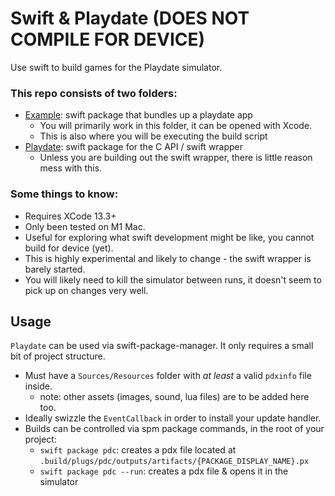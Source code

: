 # Swift & Playdate (DOES NOT COMPILE FOR DEVICE)

Use swift to build games for the Playdate simulator.

### This repo consists of two folders:
- [Example](Example): swift package that bundles up a playdate app
	- You will primarily work in this folder, it can be opened with Xcode.
	- This is also where you will be executing the build script
- [Playdate](Playdate): swift package for the C API / swift wrapper
	- Unless you are building out the swift wrapper, there is little reason mess with this.

### Some things to know:
- Requires XCode 13.3+ 
- Only been tested on M1 Mac.
- Useful for exploring what swift development might be like, you cannot build for device (yet).
- This is highly experimental and likely to change - the swift wrapper is barely started.
- You will likely need to kill the simulator between runs, it doesn't seem to pick up on changes very well.

## Usage

`Playdate` can be used via swift-package-manager. It only requires a small bit of project structure.

- Must have a `Sources/Resources` folder with *at least* a valid `pdxinfo` file inside.
	- note: other assets (images, sound, lua files) are to be added here too.
- Ideally swizzle the `EventCallback` in order to install your update handler.
- Builds can be controlled via spm package commands, in the root of your project:
	- `swift package pdc`: creates a pdx file located at `.build/plugs/pdc/outputs/artifacts/{PACKAGE_DISPLAY_NAME}.px`
	- `swift package pdc --run`: creates a pdx file & opens it in the simulator